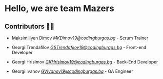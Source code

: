 # Hello, we are team Mazers

## Contributors 🐱‍💻

- Maksimiliyan Dimov *<MKDimov19@codingburgas.bg>* - Scrum Trainer

- Georgi Trendafilov *<GSTrendafilov19@codingburgas.bg>* - Front-end Developer

- Georgi Hrisimov *<GKHrisimov19@codingburgas.bg>* - Back-End Developer

- Georgi Ivanov *<GVIvanov19@codingburgas.bg>* - QA Engineer
